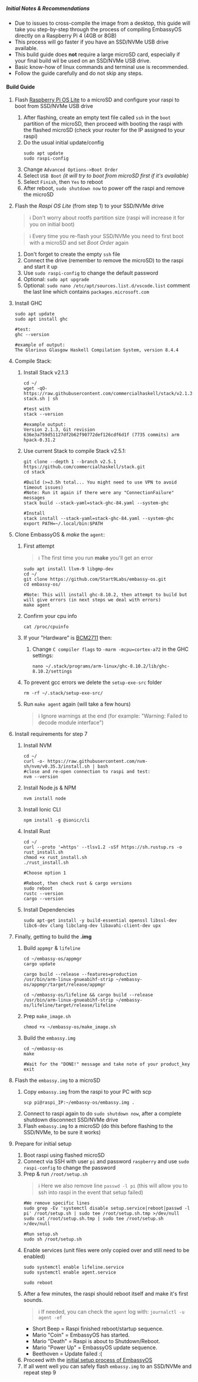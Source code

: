##### Initial Notes & Recommendations
* Due to issues to cross-compile the image from a desktop, this guide will take you step-by-step through the process of compiling EmbassyOS directly on a Raspberry Pi 4 (4GB or 8GB)
* This process will go faster if you have an SSD/NVMe USB drive available.
* This build guide does **not** require a large microSD card, especially if your final build wil be used on an SSD/NVMe USB drive.
* Basic know-how of linux commands and terminal use is recommended.
* Follow the guide carefully and do not skip any steps.

#### Build Guide
1. Flash [Raspberry Pi OS Lite](https://www.raspberrypi.org/software/operating-systems/) to a microSD and configure your raspi to boot from SSD/NVMe USB drive
   1. After flashing, create an empty text file called `ssh` in the `boot` partition of the microSD, then proceed with booting the raspi with the flashed microSD (check your router for the IP assigned to your raspi)
   1. Do the usual initial update/config
      ```
      sudo apt update
      sudo raspi-config
      ```
   1. Change `Advanced Options->Boot Order`
   1. Select `USB Boot` *(it will try to boot from microSD first if it's available)*
   1. Select `Finish`, then `Yes` to reboot
   1. After reboot, `sudo shutdown now` to power off the raspi and remove the microSD
  
2. Flash the *Raspi OS Lite* (from step 1) to your SSD/NVMe drive
   > :information_source: Don't worry about rootfs partition size (raspi will increase it for you on initial boot)
   
   > :information_source: Every time you re-flash your SSD/NVMe you need to first boot with a microSD and set *Boot Order* again

   1. Don't forget to create the empty `ssh` file
   1. Connect the drive (remember to remove the microSD) to the raspi and start it up
   1. Use `sudo raspi-config` to change the default password
   1. Optional: `sudo apt upgrade`
   1. Optional: `sudo nano /etc/apt/sources.list.d/vscode.list` comment the last line which contains `packages.microsoft.com`

3. Install GHC
   ```
   sudo apt update
   sudo apt install ghc
   
   #test:
   ghc --version
   
   #example of output:
   The Glorious Glasgow Haskell Compilation System, version 8.4.4
   ```

4. Compile Stack:
   1. Install Stack v2.1.3
      ```
      cd ~/
      wget -qO- https://raw.githubusercontent.com/commercialhaskell/stack/v2.1.3/etc/scripts/get-stack.sh | sh
      
      #test with
      stack --version
      
      #example output:
      Version 2.1.3, Git revision 636e3a759d51127df2b62f90772def126cdf6d1f (7735 commits) arm hpack-0.31.2
      ```
    
   1. Use current Stack to compile Stack v2.5.1:
      ```
      git clone --depth 1 --branch v2.5.1 https://github.com/commercialhaskell/stack.git
      cd stack

      #Build (>=3.5h total... You might need to use VPN to avoid timeout issues)
      #Note: Run it again if there were any "ConnectionFailure" messages
      stack build --stack-yaml=stack-ghc-84.yaml --system-ghc
      
      #Install
      stack install --stack-yaml=stack-ghc-84.yaml --system-ghc
      export PATH=~/.local/bin:$PATH
      ```

5. Clone EmbassyOS & *make* the `agent`:
   1. First attempt
      > :information_source: The first time you run **make** you'll get an error
      
      ```
      sudo apt install llvm-9 libgmp-dev
      cd ~/
      git clone https://github.com/Start9Labs/embassy-os.git
      cd embassy-os/
      
      #Note: This will install ghc-8.10.2, then attempt to build but will give errors (in next steps we deal with errors)
      make agent
      ```
   1. Confirm your cpu info
      ```
      cat /proc/cpuinfo
      ```
   1. If your "Hardware" is [BCM2711](https://www.raspberrypi.org/documentation/hardware/raspberrypi/bcm2711/README.md) then:
      1. Change `C compiler flags` to `-marm -mcpu=cortex-a72` in the GHC settings:
         ```
         nano ~/.stack/programs/arm-linux/ghc-8.10.2/lib/ghc-8.10.2/settings
         ```
   1. To prevent gcc errors we delete the `setup-exe-src` folder
      ```
      rm -rf ~/.stack/setup-exe-src/
      ```
   1. Run `make agent` again (will take a few hours)
      > :information_source: Ignore warnings at the end (for example: "Warning: Failed to decode module interface") 

6. Install requirements for step 7
   1. Install NVM
      ```
      cd ~/
      curl -o- https://raw.githubusercontent.com/nvm-sh/nvm/v0.35.3/install.sh | bash
      #close and re-open connection to raspi and test:
      nvm --version
      ```
   1. Install Node.js & NPM
      ```
      nvm install node
      ```
   1. Install Ionic CLI
      ```
      npm install -g @ionic/cli
      ```
   1. Install Rust
      ```
      cd ~/
      curl --proto '=https' --tlsv1.2 -sSf https://sh.rustup.rs -o rust_install.sh
      chmod +x rust_install.sh
      ./rust_install.sh
      
      #Choose option 1

      #Reboot, then check rust & cargo versions
      sudo reboot
      rustc --version
      cargo --version
      ```
   1. Install Dependencies
      ```
      sudo apt-get install -y build-essential openssl libssl-dev libc6-dev clang libclang-dev libavahi-client-dev upx
      ```

7. Finally, getting to build the **.img**
   1. Build `appmgr` & `lifeline`
      ```
      cd ~/embassy-os/appmgr
      cargo update
      
      cargo build --release --features=production
      /usr/bin/arm-linux-gnueabihf-strip ~/embassy-os/appmgr/target/release/appmgr
      
      cd ~/embassy-os/lifeline && cargo build --release
      /usr/bin/arm-linux-gnueabihf-strip ~/embassy-os/lifeline/target/release/lifeline
      ```

   1. Prep `make_image.sh`
      ```
      chmod +x ~/embassy-os/make_image.sh
      ```
   
   1. Build the `embassy.img`
      ```
      cd ~/embassy-os
      make
      
      #Wait for the "DONE!" message and take note of your product_key
      exit
      ```
8. Flash the `embassy.img` to a microSD
   1. Copy `embassy.img` from the raspi to your PC with scp
      ```
      scp pi@raspi_IP:~/embassy-os/embassy.img .
      ```
   1. Connect to raspi again to do `sudo shutdown now`, after a complete shutdown disconnect SSD/NVMe drive
   1. Flash `embassy.img` to a microSD (do this before flashing to the SSD/NVMe, to be sure it works)

9. Prepare for initial setup
   1. Boot raspi using flashed microSD
   1. Connect via SSH with user `pi` and password `raspberry` and use `sudo raspi-config` to change the password
   1. Prep & run `/root/setup.sh`
      > :information_source: Here we also remove line `passwd -l pi` (this will allow you to ssh into raspi in the event that setup failed)
      ```
      #We remove specific lines
      sudo grep -Ev 'systemctl disable setup.service|reboot|passwd -l pi' /root/setup.sh | sudo tee /root/setup.sh.tmp >/dev/null
      sudo cat /root/setup.sh.tmp | sudo tee /root/setup.sh >/dev/null
      
      #Run setup.sh
      sudo sh /root/setup.sh
      ```
   1. Enable services (unit files were only copied over and still need to be enabled)
      ```
      sudo systemctl enable lifeline.service
      sudo systemctl enable agent.service
      
      sudo reboot
      ```
   1. After a few minutes, the raspi should reboot itself and make it's first sounds.
      > :information_source: If needed, you can check the `agent` log with: `journalctl -u agent -ef`
      * Short Beep = Raspi finished reboot/startup sequence.
      * Mario "Coin" = EmbassyOS has started.
      * Mario "Death" = Raspi is about to Shutdown/Reboot.
      * Mario "Power Up" = EmbassyOS update sequence.
      * Beethoven = Update failed :(
   1. Proceed with the [initial setup process of EmbassyOS](https://docs.start9labs.com/user-manual/initial-setup.html)
   1. If all went well you can safely flash `embassy.img` to an SSD/NVMe and repeat step 9


